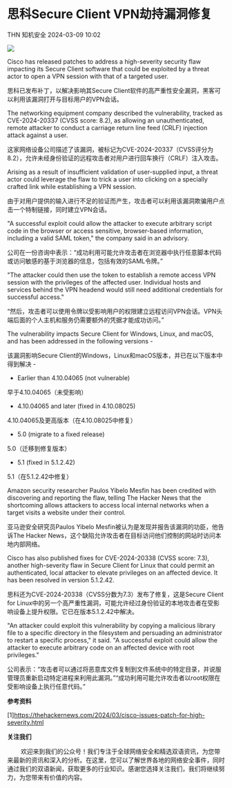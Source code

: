 #  思科Secure Client VPN劫持漏洞修复   
THN  知机安全   2024-03-09 10:02  
  
![](https://mmbiz.qpic.cn/mmbiz_png/QGibgZhUnjfOhxqASobwL65UiamWiaLqDGg9q4KzsA09FaGHErxCiaAG3XYibEtaF2ILa2JqkgLyfavzkibw29lxrIDw/640?wx_fmt=png "")  
  
Cisco has released patches to address a high-severity security flaw impacting its Secure Client software that could be exploited by a threat actor to open a VPN session with that of a targeted user.  
  
思科已发布补丁，以解决影响其Secure Client软件的高严重性安全漏洞，黑客可以利用该漏洞打开与目标用户的VPN会话。  
  
The networking equipment company described the vulnerability, tracked as CVE-2024-20337 (CVSS score: 8.2), as allowing an unauthenticated, remote attacker to conduct a carriage return line feed (CRLF) injection attack against a user.  
  
这家网络设备公司描述了该漏洞，被标记为CVE-2024-20337（CVSS评分为8.2），允许未经身份验证的远程攻击者对用户进行回车换行（CRLF）注入攻击。  
  
Arising as a result of insufficient validation of user-supplied input, a threat actor could leverage the flaw to trick a user into clicking on a specially crafted link while establishing a VPN session.  
  
由于对用户提供的输入进行不足的验证而产生，攻击者可以利用该漏洞欺骗用户点击一个特制链接，同时建立VPN会话。  
  
"A successful exploit could allow the attacker to execute arbitrary script code in the browser or access sensitive, browser-based information, including a valid SAML token," the company said in an advisory.  
  
公司在一份咨询中表示：“成功利用可能允许攻击者在浏览器中执行任意脚本代码或访问敏感的基于浏览器的信息，包括有效的SAML令牌。”  
  
"The attacker could then use the token to establish a remote access VPN session with the privileges of the affected user. Individual hosts and services behind the VPN headend would still need additional credentials for successful access."  
  
“然后，攻击者可以使用令牌以受影响用户的权限建立远程访问VPN会话。VPN头端后面的个人主机和服务仍需要额外的凭据才能成功访问。”  
  
The vulnerability impacts Secure Client for Windows, Linux, and macOS, and has been addressed in the following versions -  
  
该漏洞影响Secure Client的Windows，Linux和macOS版本，并已在以下版本中得到解决 -  
- Earlier than 4.10.04065 (not vulnerable)  
  
早于4.10.04065（未受影响）  
  
- 4.10.04065 and later (fixed in 4.10.08025)  
  
4.10.04065及更高版本（在4.10.08025中修复）  
  
- 5.0 (migrate to a fixed release)  
  
5.0（迁移到修复版本）  
  
- 5.1 (fixed in 5.1.2.42)  
  
5.1（在5.1.2.42中修复）  
  
Amazon security researcher Paulos Yibelo Mesfin has been credited with discovering and reporting the flaw, telling The Hacker News that the shortcoming allows attackers to access local internal networks when a target visits a website under their control.  
  
亚马逊安全研究员Paulos Yibelo Mesfin被认为是发现并报告该漏洞的功臣，他告诉The Hacker News，这个缺陷允许攻击者在目标访问他们控制的网站时访问本地内部网络。  
  
Cisco has also published fixes for CVE-2024-20338 (CVSS score: 7.3), another high-severity flaw in Secure Client for Linux that could permit an authenticated, local attacker to elevate privileges on an affected device. It has been resolved in version 5.1.2.42.  
  
思科还为CVE-2024-20338（CVSS分数为7.3）发布了修复，这是Secure Client for Linux中的另一个高严重性漏洞，可能允许经过身份验证的本地攻击者在受影响设备上提升权限。它已在版本5.1.2.42中解决。  
  
"An attacker could exploit this vulnerability by copying a malicious library file to a specific directory in the filesystem and persuading an administrator to restart a specific process," it said. "A successful exploit could allow the attacker to execute arbitrary code on an affected device with root privileges."  
  
公司表示：“攻击者可以通过将恶意库文件复制到文件系统中的特定目录，并说服管理员重新启动特定进程来利用此漏洞。”“成功利用可能允许攻击者以root权限在受影响设备上执行任意代码。”  
  
**参考资料**  
  
[1]https://thehackernews.com/2024/03/cisco-issues-patch-for-high-severity.html  
  
**关注我们**  
  
        欢迎来到我们的公众号！我们专注于全球网络安全和精选双语资讯，为您带来最新的资讯和深入的分析。在这里，您可以了解世界各地的网络安全事件，同时通过我们的双语新闻，获取更多的行业知识。感谢您选择关注我们，我们将继续努力，为您带来有价值的内容。  
  
  
